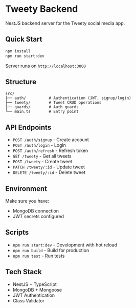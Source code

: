 # Tweety Backend

NestJS backend server for the Tweety social media app.

## Quick Start

```bash
npm install
npm run start:dev
```

Server runs on `http://localhost:3000`

## Structure

```
src/
├── auth/          # Authentication (JWT, signup/login)
├── tweety/        # Tweet CRUD operations
├── guards/        # Auth guards
└── main.ts        # Entry point
```

## API Endpoints

- `POST /auth/signup` - Create account
- `POST /auth/login` - Login
- `POST /auth/refresh` - Refresh token
- `GET /tweety` - Get all tweets
- `POST /tweety` - Create tweet
- `PATCH /tweety/:id` - Update tweet
- `DELETE /tweety/:id` - Delete tweet

## Environment

Make sure you have:

- MongoDB connection
- JWT secrets configured

## Scripts

- `npm run start:dev` - Development with hot reload
- `npm run build` - Build for production
- `npm run test` - Run tests

## Tech Stack

- NestJS + TypeScript
- MongoDB + Mongoose
- JWT Authentication
- Class Validator
